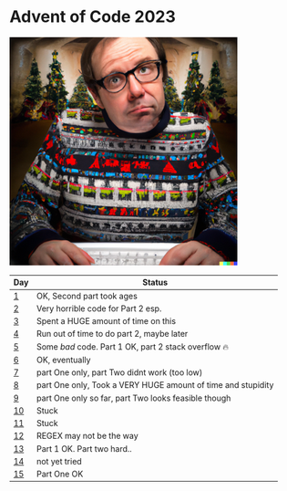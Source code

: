 # Advent of Code 2023

![A confused looking,  aging male geek with dark hair on a laptop in a chrismassy decorated room and wearing a christmas jumper digital art](geek.png)

| Day | Status |
|-----|--------|
|  [1](scripts/01.fsx)  |   OK, Second part took ages     |
|  [2](scripts/02.fsx)  |   Very horrible code for Part 2  esp.    |
|  [3](scripts/03.fsx)  |   Spent a HUGE amount of time on this   |
|  [4](scripts/04.fsx)  |   Run out of time to do part 2, maybe later   |
|  [5](scripts/05.fsx)  |   Some *bad* code. Part 1 OK, part 2 stack overflow 🔥  |
|  [6](scripts/06.fsx)  |   OK, eventually |
|  [7](scripts/07.fsx)  |  part One only, part Two didnt work (too low) |
|  [8](scripts/08.fsx)  |  part One only, Took a VERY HUGE amount of time and stupidity |
|  [9](scripts/09.fsx)  |  part One only so far, part Two looks feasible though |
|  [10](scripts/10.fsx)  |  Stuck |
|  [11](scripts/11.fsx)  |  Stuck |
|  [12](scripts/12.fsx)  |  REGEX may not be the way |
|  [13](scripts/13.fsx)  | Part 1 OK. Part two hard.. |
|  [14](scripts/14.fsx)  |  not yet tried |
|  [15](scripts/15.fsx)  | Part One OK |